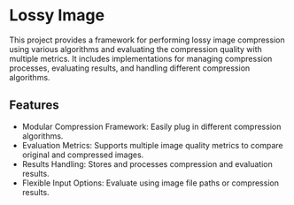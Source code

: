 # Lossy Image

This project provides a framework for performing lossy image compression using various algorithms and evaluating the compression quality with multiple metrics. It includes implementations for managing compression processes, evaluating results, and handling different compression algorithms.

## Features
- Modular Compression Framework: Easily plug in different compression algorithms.
- Evaluation Metrics: Supports multiple image quality metrics to compare original and compressed images.
- Results Handling: Stores and processes compression and evaluation results.
- Flexible Input Options: Evaluate using image file paths or compression results.
